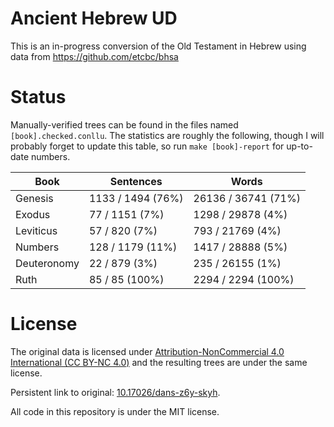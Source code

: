 # Ancient Hebrew UD

This is an in-progress conversion of the Old Testament in Hebrew using data from https://github.com/etcbc/bhsa

# Status

Manually-verified trees can be found in the files named `[book].checked.conllu`. The statistics are roughly the following, though I will probably forget to update this table, so run `make [book]-report` for up-to-date numbers.

| Book | Sentences | Words |
|---|---|---|
| Genesis | 1133 / 1494 (76%) | 26136 / 36741 (71%) |
| Exodus | 77 / 1151 (7%) | 1298 / 29878 (4%) |
| Leviticus | 57 / 820 (7%) | 793 / 21769 (4%) |
| Numbers | 128 / 1179 (11%) | 1417 / 28888 (5%) |
| Deuteronomy | 22 / 879 (3%) | 235 / 26155 (1%) |
| Ruth | 85 / 85 (100%) | 2294 / 2294 (100%) |

# License

The original data is licensed under [Attribution-NonCommercial 4.0 International (CC BY-NC 4.0)](https://creativecommons.org/licenses/by-nc/4.0/) and the resulting trees are under the same license.

Persistent link to original: [10.17026/dans-z6y-skyh](http://dx.doi.org/10.17026%2Fdans-z6y-skyh).

All code in this repository is under the MIT license.